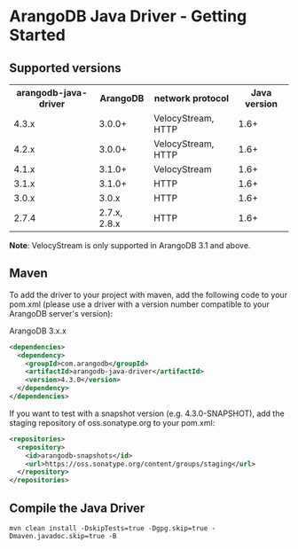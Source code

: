 # ArangoDB Java Driver - Getting Started

## Supported versions

<table>
<tr><th>arangodb-java-driver</th><th>ArangoDB</th><th>network protocol</th><th>Java version</th></tr>
<tr><td>4.3.x</td><td>3.0.0+</td><td>VelocyStream, HTTP</td><td>1.6+</td></tr>
<tr><td>4.2.x</td><td>3.0.0+</td><td>VelocyStream, HTTP</td><td>1.6+</td></tr>
<tr><td>4.1.x</td><td>3.1.0+</td><td>VelocyStream</td><td>1.6+</td></tr>
<tr><td>3.1.x</td><td>3.1.0+</td><td>HTTP</td><td>1.6+</td></tr>
<tr><td>3.0.x</td><td>3.0.x</td><td>HTTP</td><td>1.6+</td></tr>
<tr><td>2.7.4</td><td>2.7.x, 2.8.x</td><td>HTTP</td><td>1.6+</td></tr>
</table>

**Note**: VelocyStream is only supported in ArangoDB 3.1 and above.

## Maven

To add the driver to your project with maven, add the following code to your pom.xml
(please use a driver with a version number compatible to your ArangoDB server's version):

ArangoDB 3.x.x
```XML
<dependencies>
  <dependency>
    <groupId>com.arangodb</groupId>
    <artifactId>arangodb-java-driver</artifactId>
    <version>4.3.0</version>
  </dependency>
</dependencies>
```

If you want to test with a snapshot version (e.g. 4.3.0-SNAPSHOT), add the staging repository of oss.sonatype.org to your pom.xml:

```XML
<repositories>
  <repository>
    <id>arangodb-snapshots</id>
    <url>https://oss.sonatype.org/content/groups/staging</url>
  </repository>
</repositories>
```

## Compile the Java Driver

```
mvn clean install -DskipTests=true -Dgpg.skip=true -Dmaven.javadoc.skip=true -B
```
